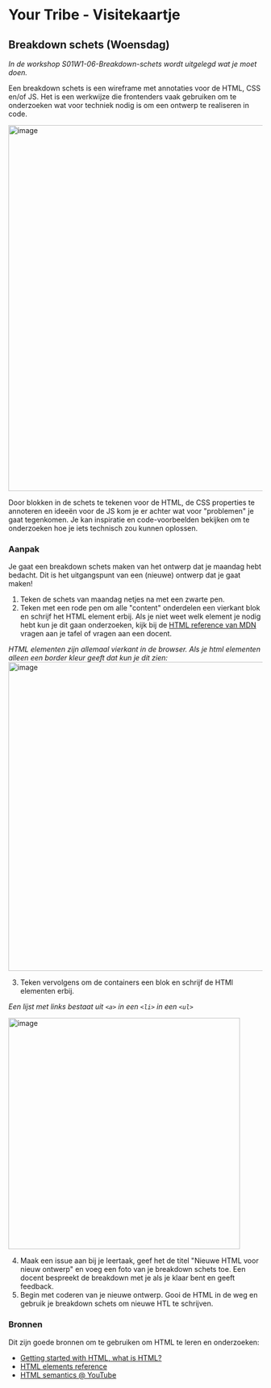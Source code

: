 # Your Tribe - Visitekaartje

## Breakdown schets (Woensdag)

_In de workshop S01W1-06-Breakdown-schets wordt uitgelegd wat je moet doen._


Een breakdown schets is een wireframe met annotaties voor de HTML, CSS en/of JS. 
Het is een werkwijze die frontenders vaak gebruiken om te onderzoeken wat voor techniek nodig is om een ontwerp te realiseren in code. 

<img width="726" alt="image" src="https://github.com/user-attachments/assets/0c22c346-5d03-4f0d-9072-cdd288868bdb">

Door blokken in de schets te tekenen voor de HTML, de CSS properties te annoteren en ideeën voor de JS kom je er achter wat voor "problemen" je gaat tegenkomen. Je kan inspiratie en code-voorbeelden bekijken om te onderzoeken hoe je iets technisch zou kunnen oplossen. 

### Aanpak

Je gaat een breakdown schets maken van het ontwerp dat je maandag hebt bedacht. Dit is het uitgangspunt van een (nieuwe) ontwerp dat je gaat maken!

1. Teken de schets van maandag netjes na met een zwarte pen.
2. Teken met een rode pen om alle "content" onderdelen een vierkant blok en schrijf het HTML element erbij. Als je niet weet welk element je nodig hebt kun je dit gaan onderzoeken, kijk bij de [HTML reference van MDN](https://developer.mozilla.org/en-US/docs/Web/HTML/Element) vragen aan je tafel of vragen aan een docent. 

_HTML elementen zijn allemaal vierkant in de browser. Als je html elementen alleen een border kleur geeft dat kun je dit zien:_
<img width="613" alt="image" src="https://github.com/user-attachments/assets/244151fd-c337-4c02-8c2f-3863a83a5259">

3. Teken vervolgens om de containers een blok en schrijf de HTMl elementen erbij.

_Een lijst met links bestaat uit `<a>` in een `<li>` in een `<ul>`_

<img width="459" alt="image" src="https://github.com/user-attachments/assets/848281f7-e0cb-4c1c-9a41-f29193bc8935">

4. Maak een issue aan bij je leertaak, geef het de titel "Nieuwe HTML voor nieuw ontwerp" en voeg een foto van je breakdown schets toe. Een docent bespreekt de breakdown met je als je klaar bent en geeft feedback.
6. Begin met coderen van je nieuwe ontwerp. Gooi de HTML in de <body> weg en gebruik je breakdown schets om nieuwe HTL te schrijven. 



### Bronnen

Dit zijn goede bronnen om te gebruiken om HTML te leren en onderzoeken: 

- [Getting started with HTML, what is HTML?](https://developer.mozilla.org/en-US/docs/Learn/Getting_started_with_the_web/HTML_basics)
- [HTML elements reference](https://developer.mozilla.org/en-US/docs/Web/HTML/Element)
- [HTML semantics @ YouTube](https://www.youtube.com/watch?v=bOUhq46fd5g)





